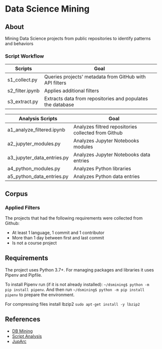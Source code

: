 # Data Science Mining

## About
Mining Data Science projects from public repositories to identify patterns and behaviors

### Script Workflow
| Scripts                      | Goal                                                       |
| -----------------------------|---------------------------------------------------------   |  
| s1_collect.py                | Queries projects' metadata from GitHub with API filters    | 
| s2_filter.ipynb              | Applies additional filters                                 |
| s3_extract.py                | Extracts data from repositories and populates the database |

| Analysis Scripts             | Goal                                                  |
| -----------------------------|------------------------------------------------------ |  
| a1_analyze_filtered.ipynb    | Analyzes filtred repositories collected from Github   |
| a2_jupyter_modules.py        | Analyzes Jupyter Notebooks modules                    |
| a3_jupyter_data_entries.py   | Analyzes Jupyter Notebooks data entries               |
| a4_python_modules.py         | Analyzes Python libraries                             |
| a5_python_data_entries.py    | Analyzes Python data entries                          |


## Corpus
### Applied Filters
The projects that had the following requirements were collected from Github:
- At least 1 language, 1 commit and 1 contributor
- More than 1 day between first and last commit
- Is not a course project

## Requirements
The project uses Python 3.7+.  For managing packages and libraries it uses Pipenv and Pipfile.

To install Pipenv run (if it is not already installed): ``~/dsmining$ python -m pip install pipenv``.
And then run ``~/dsmining$ python -m pip install pipenv`` to prepare the environment.

For compressing files install lbzip2 ``sudo apt-get install -y lbzip2``

## References
- [DB Mining](https://github.com/gems-uff/db-mining)
- [Script Analysis](https://github.com/dew-uff/script-analysis)
- [JupArc](https://github.com/gems-uff/jupyter-archaeology)
